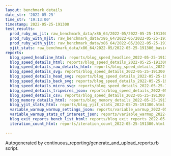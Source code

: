 ```yaml
---
layout: benchmark_details
date_str: '2022-05-25'
time_str: '19:13:00'
timestamp: 2022-05-25-191300
test_results:
  prod_ruby_no_jit: raw_benchmark_data/x86_64/2022-05/2022-05-25-191300_basic_benchmark_prod_ruby_no_jit.json
  prod_ruby_with_mjit: raw_benchmark_data/x86_64/2022-05/2022-05-25-191300_basic_benchmark_prod_ruby_with_mjit.json
  prod_ruby_with_yjit: raw_benchmark_data/x86_64/2022-05/2022-05-25-191300_basic_benchmark_prod_ruby_with_yjit.json
  yjit_stats: raw_benchmark_data/x86_64/2022-05/2022-05-25-191300_basic_benchmark_yjit_stats.json
reports:
  blog_speed_headline_html: reports/blog_speed_headline_2022-05-25-191300.html
  blog_speed_details_html: reports/blog_speed_details_2022-05-25-191300.html
  blog_speed_details_raw_details_html: reports/blog_speed_details_2022-05-25-191300.raw_details.html
  blog_speed_details_svg: reports/blog_speed_details_2022-05-25-191300.svg
  blog_speed_details_head_svg: reports/blog_speed_details_2022-05-25-191300.head.svg
  blog_speed_details_back_svg: reports/blog_speed_details_2022-05-25-191300.back.svg
  blog_speed_details_micro_svg: reports/blog_speed_details_2022-05-25-191300.micro.svg
  blog_speed_details_tripwires_json: reports/blog_speed_details_2022-05-25-191300.tripwires.json
  blog_speed_details_csv: reports/blog_speed_details_2022-05-25-191300.csv
  blog_memory_details_html: reports/blog_memory_details_2022-05-25-191300.html
  blog_yjit_stats_html: reports/blog_yjit_stats_2022-05-25-191300.html
  variable_warmup_warmup_settings_json: reports/variable_warmup_2022-05-25-191300.warmup_settings.json
  variable_warmup_stats_of_interest_json: reports/variable_warmup_2022-05-25-191300.stats_of_interest.json
  blog_exit_reports_bench_list_html: reports/blog_exit_reports_2022-05-25-191300.bench_list.html
  iteration_count_html: reports/iteration_count_2022-05-25-191300.html

---
```

Autogenerated by continuous_reporting/generate_and_upload_reports.rb script.
